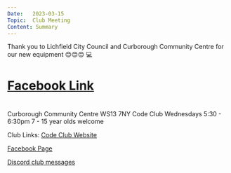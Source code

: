 ```yaml
---
Date:   2023-03-15
Topic:  Club Meeting
Content: Summary
---
```

Thank you to Lichfield City Council and Curborough Community Centre for our new equipment 😊😊😊 💻

# [Facebook Link](https://www.facebook.com/720665616418529/posts/719794693172288)

#
Curborough Community Centre
WS13 7NY
Code Club
Wednesdays 5:30 - 6:30pm
7 - 15 year olds welcome

Club Links:
[Code Club Website](https://lichfield-code-club.github.io/)

[Facebook Page](https://www.facebook.com/LichfieldCoders)

[Discord club messages](https://discord.gg/szz6xGK)
